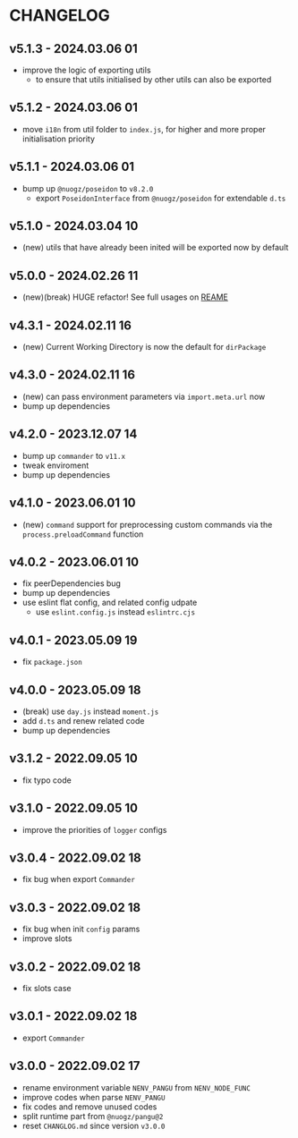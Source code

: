 # CHANGELOG

## v5.1.3 - 2024.03.06 01
* improve the logic of exporting utils
  * to ensure that utils initialised by other utils can also be exported


## v5.1.2 - 2024.03.06 01
* move `i18n` from util folder to `index.js`, for higher and more proper initialisation priority


## v5.1.1 - 2024.03.06 01
* bump up `@nuogz/poseidon` to `v8.2.0`
  * export `PoseidonInterface` from `@nuogz/poseidon` for extendable `d.ts`


## v5.1.0 - 2024.03.04 10
* (new) utils that have already been inited will be exported now by default


## v5.0.0 - 2024.02.26 11
* (new)(break) HUGE refactor! See full usages on [REAME](README.md)


## v4.3.1 - 2024.02.11 16
* (new) Current Working Directory is now the default for `dirPackage`


## v4.3.0 - 2024.02.11 16
* (new) can pass environment parameters via `import.meta.url` now
* bump up dependencies


## v4.2.0 - 2023.12.07 14
* bump up `commander` to `v11.x`
* tweak enviroment
* bump up dependencies


## v4.1.0 - 2023.06.01 10
* (new) `command` support for preprocessing custom commands via the `process.preloadCommand` function


## v4.0.2 - 2023.06.01 10
* fix peerDependencies bug
* bump up dependencies
* use eslint flat config, and related config udpate
  * use `eslint.config.js` instead `eslintrc.cjs`


## v4.0.1 - 2023.05.09 19
* fix `package.json`


## v4.0.0 - 2023.05.09 18
* (break) use `day.js` instead `moment.js`
* add `d.ts` and renew related code
* bump up dependencies


## v3.1.2 - 2022.09.05 10
* fix typo code


## v3.1.0 - 2022.09.05 10
* improve the priorities of `logger` configs


## v3.0.4 - 2022.09.02 18
* fix bug when export `Commander`


## v3.0.3 - 2022.09.02 18
* fix bug when init `config` params
* improve slots


## v3.0.2 - 2022.09.02 18
* fix slots case


## v3.0.1 - 2022.09.02 18
* export `Commander`


## v3.0.0 - 2022.09.02 17
* rename environment variable `NENV_PANGU` from `NENV_NODE_FUNC`
* improve codes when parse `NENV_PANGU`
* fix codes and remove unused codes
* split runtime part from `@nuogz/pangu@2`
* reset `CHANGLOG.md` since version `v3.0.0`
